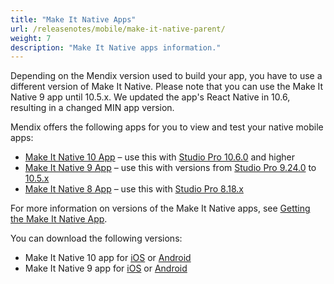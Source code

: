 ```yaml
---
title: "Make It Native Apps"
url: /releasenotes/mobile/make-it-native-parent/
weight: 7
description: "Make It Native apps information."
---
```


Depending on the Mendix version used to build your app, you have to use a different version of Make It Native. Please note that you can use the Make It Native 9 app until 10.5.x. We updated the app's React Native in 10.6, resulting in a changed MIN app version.

Mendix offers the following apps for you to view and test your native mobile apps:

* [Make It Native 10 App](/releasenotes/mobile/make-it-native-10/) – use this with [Studio Pro 10.6.0](/releasenotes/studio-pro/10.6/) and higher
* [Make It Native 9 App](/releasenotes/mobile/make-it-native-9/) – use this with versions from [Studio Pro 9.24.0](/releasenotes/studio-pro/9.24/) to [10.5.x](/releasenotes/studio-pro/10.5/)
* [Make It Native 8 App](/releasenotes/mobile/make-it-native-app/) – use this with [Studio Pro 8.18.x](/releasenotes/studio-pro/8.18/)

For more information on versions of the Make It Native apps, see [Getting the Make It Native App](/refguide/mobile/getting-started-with-mobile/prerequisites/#get-min-app).

You can download the following versions:

* Make It Native 10 app for [iOS](https://apps.apple.com/us/app/make-it-native-10/id6450037464) or [Android](https://play.google.com/store/apps/details?id=com.mendix.developerapp.mx10)
* Make It Native 9 app for [iOS](https://apps.apple.com/us/app/make-it-native-9/id1542182000) or [Android](https://play.google.com/store/apps/details?id=com.mendix.developerapp.mx9)
